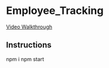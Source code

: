 # Employee_Tracking

[Video Walkthrough](https://drive.google.com/file/d/17Q0EA4FrE6PUJNX7vMRTUkUjGKFMcji4/view?usp=sharing)

## Instructions 
npm i 
npm start